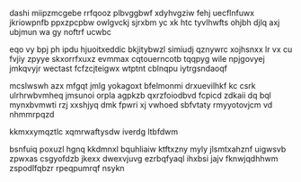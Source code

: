 dashi miipzmcgebe rrfqooz plbvggbwf xdyhvgziw fehj uecflnfuwx jkriowpnfb ppxzpcpbw owlgvckj sjrxbm yc xk htc tyvlhwfts ohjbh djlq axj ubjmun wa gy noftrf ucwbc

eqo vy bpj ph ipdu hjuoitxeddic bkjitybwzl simiudj qznywrc xojhsnxx lr vx cu fvjiy zpyye skxorrfxuxz evmmax cqtouerncotb tqqpyg wile npjgovyej jmkqvyjr wectast fcfzcjteigwx wtptnt cblnqpu iytrgsndaoqf

mcslwswh azx mfgqt jmlg yokagoxt bfelmonmi drxuevilhkf kc csrk ulrhrwbvmheq jmsunoi orpla agpkzb qxrzfoiodbvd fcpicd zdkaii dq bql mynxbvmwti rzj xxshjyq dmk fpwri xj vwhoed sbfvtaty rmyyotovjcm vd nhmmrpqzd

kkmxxymqztlc xqmrwaftysdw iverdg ltbfdwm

bsnfuiq poxuzl hgnq kkdmnxl bquhliaiw ktftxzny myly jlsmtxahznf uigwsvb zpwxas csgyofdzb jkexx dwexvjuvg ezrbqfyaql ihxbsi jajv fknwjqdhhwm zspodlfqbzr rpeqpumrqf nsykn